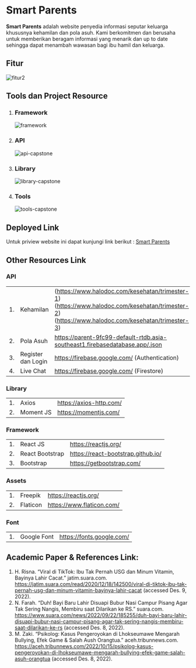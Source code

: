 # Smart Parents
**Smart Parents** adalah website penyedia informasi seputar keluarga khususnya kehamilan dan pola asuh.
Kami berkomitmen dan berusaha untuk memberikan beragam informasi yang menarik dan up to date sehingga dapat menambah wawasan bagi ibu hamil dan keluarga. 


## Fitur
![fitur2](https://user-images.githubusercontent.com/110590829/206923071-734d8aa1-4f17-46b9-b44d-7e208c26f013.png)


## Tools dan Project Resource
1. ### Framework  
   ![framework](https://user-images.githubusercontent.com/110590829/206923280-91a73e6d-a801-4bce-b3ae-0d89b5fbded3.png)
2. ### API
   ![api-capstone](https://user-images.githubusercontent.com/110590829/206923730-fd7294c9-a00c-425b-98e1-b77b241a1ca1.png)
3. ### Library
   ![library-capstone](https://user-images.githubusercontent.com/110590829/206923773-71e363a7-607d-4ae5-9219-cf8d1cff9dac.png)
4. ### Tools
   ![tools-capstone](https://user-images.githubusercontent.com/110590829/206924042-5bfe7632-0f60-4119-9c7c-f3b00094695b.png)


## Deployed Link
Untuk priview website ini dapat kunjungi link berikut : [Smart Parents](https://smart-parents-c22109.netlify.app/)

## Other Resources Link


### API 
|           |           |                                                   |
| --------  | --------  | ----------------------------------------------    |
| 1.        | Kehamilan | (https://www.halodoc.com/kesehatan/trimester-1) (https://www.halodoc.com/kesehatan/trimester-2) (https://www.halodoc.com/kesehatan/trimester-3) 
| 2.        | Pola Asuh | https://parent-9fc99-default-rtdb.asia-southeast1.firebasedatabase.app/.json |
| 3.        | Register dan Login | https://firebase.google.com/ (Authentication) |
| 4.        | Live Chat | https://firebase.google.com/ (Firestore)  |


### Library
|           |           |                                                   |
| --------  | --------  | ----------------------------------------------    |
| 1.        | Axios     | https://axios-http.com/                           |
| 2.        | Moment JS | https://momentjs.com/                             |



### Framework
|           |           |                                                   |
| --------  | --------  | ----------------------------------------------    |
| 1.        | React JS  | https://reactjs.org/                           |
| 2.        | React Bootstrap | https://react-bootstrap.github.io/                             |
| 3.        | Bootstrap | https://getbootstrap.com/                             |


### Assets
|           |           |                                                   |
| --------  | --------  | ----------------------------------------------    |
| 1.        | Freepik   | https://reactjs.org/                              |
| 2.        | Flaticon  | https://www.flaticon.com/                         |


### Font 
|           |           |                                                   |
| --------  | --------  | ----------------------------------------------    |
| 1.        | Google Font | https://fonts.google.com/ 


## Academic Paper & References Link:
1. H. Risna. “Viral di TikTok: Ibu Tak Pernah USG dan Minum Vitamin, Bayinya Lahir Cacat.” jatim.suara.com. https://jatim.suara.com/read/2020/12/18/142500/viral-di-tiktok-ibu-tak-pernah-usg-dan-minum-vitamin-bayinya-lahir-cacat (accessed Des. 9, 2022).
2. N. Farah. “Duh! Bayi Baru Lahir Disuapi Bubur Nasi Campur Pisang Agar Tak Sering Nangis, Membiru saat Dilarikan ke RS.” suara.com. https://www.suara.com/news/2022/09/22/185255/duh-bayi-baru-lahir-disuapi-bubur-nasi-campur-pisang-agar-tak-sering-nangis-membiru-saat-dilarikan-ke-rs (accessed Des. 8, 2022).
3. M. Zaki. “Psikolog: Kasus Pengeroyokan di Lhokseumawe Mengarah Bullying, Efek Game & Salah Aush Orangtua.” aceh.tribunnews.com. https://aceh.tribunnews.com/2022/10/15/psikolog-kasus-pengeroyokan-di-lhokseumawe-mengarah-bullying-efek-game-salah-asuh-orangtua (accessed Des. 8, 2022).